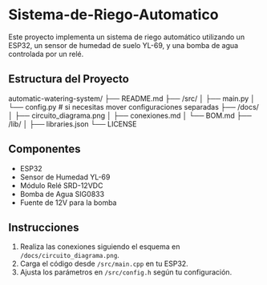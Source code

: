 # Sistema-de-Riego-Automatico
Este proyecto implementa un sistema de riego automático utilizando un ESP32, un sensor de humedad de suelo YL-69, y una bomba de agua controlada por un relé.

## Estructura del Proyecto
automatic-watering-system/
├── README.md
├── /src/
│   ├── main.py
│   └── config.py  # si necesitas mover configuraciones separadas
├── /docs/
│   ├── circuito_diagrama.png
│   ├── conexiones.md
│   └── BOM.md
├── /lib/
│   ├── libraries.json
└── LICENSE

## Componentes
- ESP32
- Sensor de Humedad YL-69
- Módulo Relé SRD-12VDC
- Bomba de Agua SIG0833
- Fuente de 12V para la bomba

## Instrucciones
1. Realiza las conexiones siguiendo el esquema en `/docs/circuito_diagrama.png`.
2. Carga el código desde `/src/main.cpp` en tu ESP32.
3. Ajusta los parámetros en `/src/config.h` según tu configuración.

